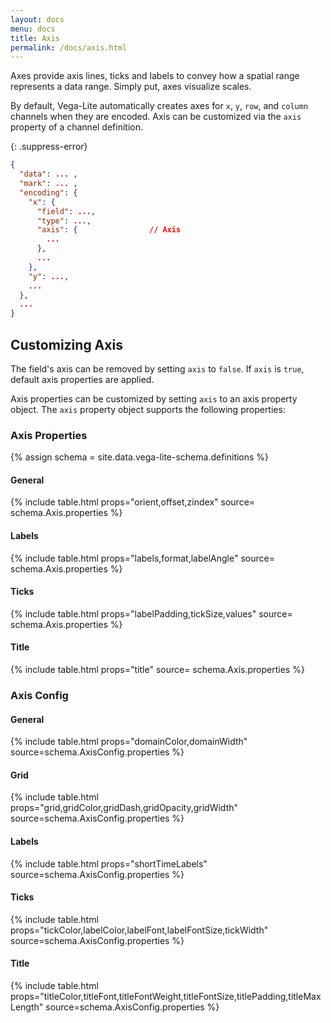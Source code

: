 ```yaml
---
layout: docs
menu: docs
title: Axis
permalink: /docs/axis.html
---
```


Axes provide axis lines, ticks and labels to convey how a spatial range represents a data range. Simply put, axes visualize scales.

By default, Vega-Lite automatically creates axes for `x`, `y`, `row`, and `column` channels when they are encoded. Axis can be customized via the `axis` property of a channel definition.

{: .suppress-error}
```json
{
  "data": ... ,
  "mark": ... ,
  "encoding": {
    "x": {
      "field": ...,
      "type": ...,
      "axis": {                // Axis
        ...
      },
      ...
    },
    "y": ...,
    ...
  },
  ...
}
```

## Customizing Axis

The field's axis can be removed by setting `axis` to `false`. If `axis` is `true`, default axis properties are applied.

Axis properties can be customized by setting `axis` to an axis property object. The `axis` property object supports the following properties:

<!--TODO: add default behavior for each property -->

### Axis Properties
{% assign schema = site.data.vega-lite-schema.definitions %}

#### General

{% include table.html props="orient,offset,zindex" source= schema.Axis.properties %}

#### Labels

{% include table.html props="labels,format,labelAngle" source= schema.Axis.properties %}

#### Ticks

{% include table.html props="labelPadding,tickSize,values" source= schema.Axis.properties %}

#### Title

{% include table.html props="title" source= schema.Axis.properties %}


### Axis Config

#### General

{% include table.html props="domainColor,domainWidth" source=schema.AxisConfig.properties %}

#### Grid

{% include table.html props="grid,gridColor,gridDash,gridOpacity,gridWidth" source=schema.AxisConfig.properties %}

#### Labels

{% include table.html props="shortTimeLabels" source=schema.AxisConfig.properties %}

#### Ticks

{% include table.html props="tickColor,labelColor,labelFont,labelFontSize,tickWidth" source=schema.AxisConfig.properties %}

#### Title

{% include table.html props="titleColor,titleFont,titleFontWeight,titleFontSize,titlePadding,titleMaxLength" source=schema.AxisConfig.properties %}
